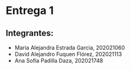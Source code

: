 # Entrega 1

## Integrantes:

- Maria Alejandra Estrada Garcia, 202021060
- David Alejandro Fuquen Flórez, 202021113
- Ana Sofía Padilla Daza, 202021748
